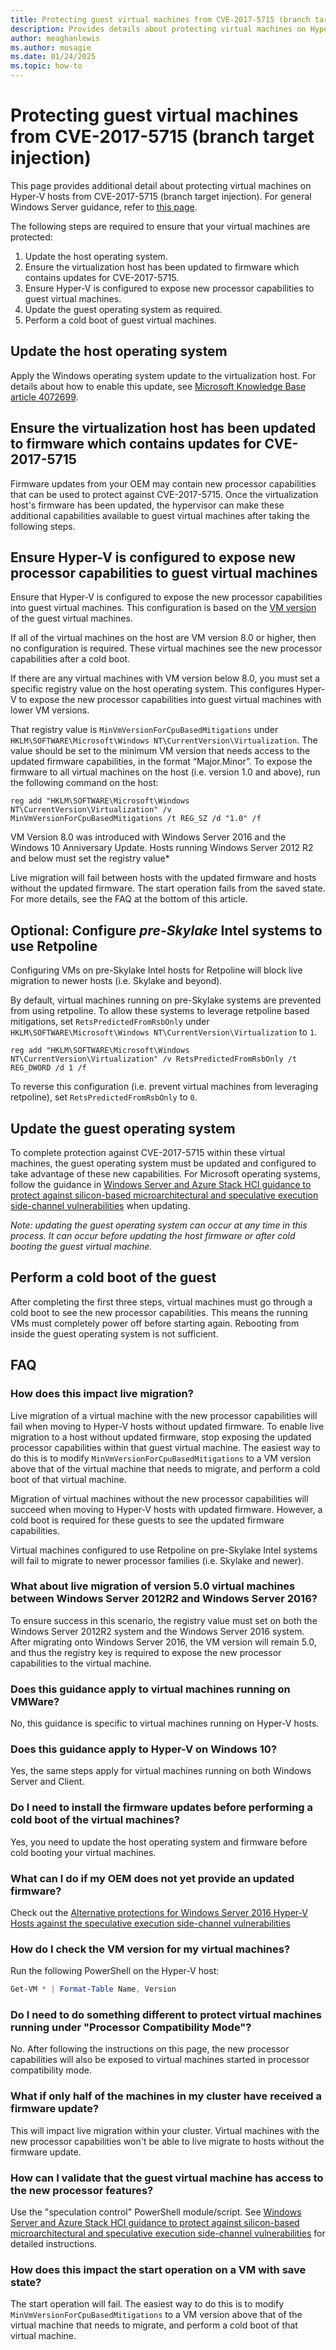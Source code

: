 ```yaml
---
title: Protecting guest virtual machines from CVE-2017-5715 (branch target injection)
description: Provides details about protecting virtual machines on Hyper-V hosts from CVE-2017-5715.
author: meaghanlewis
ms.author: mosagie
ms.date: 01/24/2025
ms.topic: how-to
---
```


# Protecting guest virtual machines from CVE-2017-5715 (branch target injection)

This page provides additional detail about protecting virtual machines on Hyper-V hosts from CVE-2017-5715 (branch target injection). For general Windows Server guidance, refer to [this page](https://support.microsoft.com/help/4072698/windows-server-guidance-to-protect-against-the-speculative-execution).

The following steps are required to ensure that your virtual machines are protected:

1. Update the host operating system.
2. Ensure the virtualization host has been updated to firmware which contains updates for CVE-2017-5715.
3. Ensure Hyper-V is configured to expose new processor capabilities to guest virtual machines.
4. Update the guest operating system as required. 
5. Perform a cold boot of guest virtual machines.

## Update the host operating system

Apply the Windows operating system update to the virtualization host. For details about how to enable this update, see [Microsoft Knowledge Base article 4072699](https://support.microsoft.com/help/4072699).

## Ensure the virtualization host has been updated to firmware which contains updates for CVE-2017-5715

Firmware updates from your OEM may contain new processor capabilities that can be used to protect against CVE-2017-5715. Once the virtualization host's firmware has been updated, the hypervisor can make these additional capabilities available to guest virtual machines after taking the following steps.

## Ensure Hyper-V is configured to expose new processor capabilities to guest virtual machines

Ensure that Hyper-V is configured to expose the new processor capabilities into guest virtual machines. This configuration is based on the [VM version](/windows-server/virtualization/hyper-v/deploy/upgrade-virtual-machine-version-in-hyper-v-on-windows-or-windows-server) of the guest virtual machines. 

If all of the virtual machines on the host are VM version 8.0 or higher, then no configuration is required. These virtual machines see the new processor capabilities after a cold boot.

If there are any virtual machines with VM version below 8.0, you must set a specific registry value on the host operating system. This configures Hyper-V to expose the new processor capabilities into guest virtual machines with lower VM versions.

That registry value is `MinVmVersionForCpuBasedMitigations` under `HKLM\SOFTWARE\Microsoft\Windows NT\CurrentVersion\Virtualization`. The value should be set to the minimum VM version that needs access to the updated firmware capabilities, in the format “Major.Minor”. To expose the firmware to all virtual machines on the host (i.e. version 1.0 and above), run the following command on the host: 

```shell
reg add "HKLM\SOFTWARE\Microsoft\Windows NT\CurrentVersion\Virtualization" /v MinVmVersionForCpuBasedMitigations /t REG_SZ /d "1.0" /f
```

VM Version 8.0 was introduced with Windows Server 2016 and the Windows 10 Anniversary Update. Hosts running Windows Server 2012 R2 and below must set the registry value*

Live migration will fail between hosts with the updated firmware and hosts without the updated firmware. The start operation fails from the saved state. For more details, see the FAQ at the bottom of this article.

## Optional: Configure _pre-Skylake_ Intel systems to use Retpoline

Configuring VMs on pre-Skylake Intel hosts for Retpoline will block live migration to newer hosts (i.e. Skylake and beyond).

By default, virtual machines running on pre-Skylake systems are prevented from using retpoline. To allow these systems to leverage retpoline based mitigations, set `RetsPredictedFromRsbOnly` under `HKLM\SOFTWARE\Microsoft\Windows NT\CurrentVersion\Virtualization` to `1`. 

```
reg add "HKLM\SOFTWARE\Microsoft\Windows NT\CurrentVersion\Virtualization" /v RetsPredictedFromRsbOnly /t REG_DWORD /d 1 /f
```

To reverse this configuration (i.e. prevent virtual machines from leveraging retpoline), set `RetsPredictedFromRsbOnly` to `0`.

## Update the guest operating system

To complete protection against CVE-2017-5715 within these virtual machines, the guest operating system must be updated and configured to take advantage of these new capabilities. For Microsoft operating systems, follow the guidance in [Windows Server and Azure Stack HCI guidance to protect against silicon-based microarchitectural and speculative execution side-channel vulnerabilities](https://support.microsoft.com/topic/kb4072698-windows-server-and-azure-stack-hci-guidance-to-protect-against-silicon-based-microarchitectural-and-speculative-execution-side-channel-vulnerabilities-2f965763-00e2-8f98-b632-0d96f30c8c8e) when updating.

*Note: updating the guest operating system can occur at any time in this process.  It can occur before updating the host firmware or after cold booting the guest virtual machine.*

## Perform a cold boot of the guest

After completing the first three steps, virtual machines must go through a cold boot to see the new processor capabilities. This means the running VMs must completely power off before starting again. Rebooting from inside the guest operating system is not sufficient.

## FAQ

### How does this impact live migration?

Live migration of a virtual machine with the new processor capabilities will fail when moving to Hyper-V hosts without updated firmware. To enable live migration to a host without updated firmware, stop exposing the updated processor capabilities within that guest virtual machine. The easiest way to do this is to modify `MinVmVersionForCpuBasedMitigations` to a VM version above that of the virtual machine that needs to migrate, and perform a cold boot of that virtual machine.

Migration of virtual machines without the new processor capabilities will succeed when moving to Hyper-V hosts with updated firmware. However, a cold boot is required for these guests to see the updated firmware capabilities.

Virtual machines configured to use Retpoline on pre-Skylake Intel systems will fail to migrate to newer processor families (i.e. Skylake and newer).

### What about live migration of version 5.0 virtual machines between Windows Server 2012R2 and Windows Server 2016?

To ensure success in this scenario, the registry value must set on both the Windows Server 2012R2 system and the Windows Server 2016 system. After migrating onto Windows Server 2016, the VM version will remain 5.0, and thus the registry key is required to expose the new processor capabilities to the virtual machine.  

### Does this guidance apply to virtual machines running on VMWare?

No, this guidance is specific to virtual machines running on Hyper-V hosts.

### Does this guidance apply to Hyper-V on Windows 10?

Yes, the same steps apply for virtual machines running on both Windows Server and Client.

### Do I need to install the firmware updates before performing a cold boot of the virtual machines?

Yes, you need to update the host operating system and firmware before cold booting your virtual machines.

### What can I do if my OEM does not yet provide an updated firmware?

Check out the [Alternative protections for Windows Server 2016 Hyper-V Hosts against the speculative execution side-channel vulnerabilities](/virtualization/hyper-v-on-windows/CVE-2017-5715-and-hyper-v-hosts)

### How do I check the VM version for my virtual machines?

Run the following PowerShell on the Hyper-V host:

``` PowerShell
Get-VM * | Format-Table Name, Version  
```

### Do I need to do something different to protect virtual machines running under "Processor Compatibility Mode"?

No. After following the instructions on this page, the new processor capabilities will also be exposed to virtual machines started in processor compatibility mode.

### What if only half of the machines in my cluster have received a firmware update?

This will impact live migration within your cluster. Virtual machines with the new processor capabilities won't be able to live migrate to hosts without the firmware update.  

### How can I validate that the guest virtual machine has access to the new processor features?

Use the "speculation control" PowerShell module/script.  See [Windows Server and Azure Stack HCI guidance to protect against silicon-based microarchitectural and speculative execution side-channel vulnerabilities](https://support.microsoft.com/topic/kb4072698-windows-server-and-azure-stack-hci-guidance-to-protect-against-silicon-based-microarchitectural-and-speculative-execution-side-channel-vulnerabilities-2f965763-00e2-8f98-b632-0d96f30c8c8e) for detailed instructions.

### How does this impact the start operation on a VM with save state?

The start operation will fail. The easiest way to do this is to modify `MinVmVersionForCpuBasedMitigations` to a VM version above that of the virtual machine that needs to migrate, and perform a cold boot of that virtual machine.
